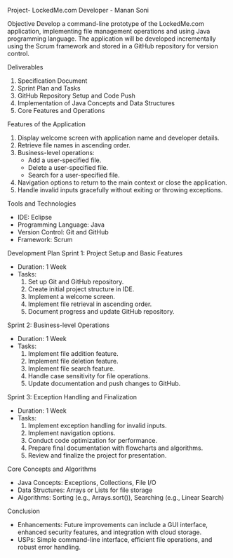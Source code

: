 Project- LockedMe.com
Developer - Manan Soni

Objective
Develop a command-line prototype of the LockedMe.com application, implementing file management operations and using Java programming language. The application will be developed incrementally using the Scrum framework and stored in a GitHub repository for version control.

Deliverables
1. Specification Document
2. Sprint Plan and Tasks
3. GitHub Repository Setup and Code Push
4. Implementation of Java Concepts and Data Structures
5. Core Features and Operations

Features of the Application
1. Display welcome screen with application name and developer details.
2. Retrieve file names in ascending order.
3. Business-level operations:
    - Add a user-specified file.
    - Delete a user-specified file.
    - Search for a user-specified file.
4. Navigation options to return to the main context or close the application.
5. Handle invalid inputs gracefully without exiting or throwing exceptions.

Tools and Technologies
- IDE: Eclipse
- Programming Language: Java
- Version Control: Git and GitHub
- Framework: Scrum

 Development Plan
 Sprint 1: Project Setup and Basic Features
- Duration: 1 Week
- Tasks:
    1. Set up Git and GitHub repository.
    2. Create initial project structure in IDE.
    3. Implement a welcome screen.
    4. Implement file retrieval in ascending order.
    5. Document progress and update GitHub repository.



Sprint 2: Business-level Operations
- Duration: 1 Week
- Tasks:
    1. Implement file addition feature.
    2. Implement file deletion feature.
    3. Implement file search feature.
    4. Handle case sensitivity for file operations.
    5. Update documentation and push changes to GitHub.

Sprint 3: Exception Handling and Finalization
- Duration: 1 Week
- Tasks:
    1. Implement exception handling for invalid inputs.
    2. Implement navigation options.
    3. Conduct code optimization for performance.
    4. Prepare final documentation with flowcharts and algorithms.
    5. Review and finalize the project for presentation.

    
Core Concepts and Algorithms
- Java Concepts: Exceptions, Collections, File I/O
- Data Structures: Arrays or Lists for file storage
- Algorithms: Sorting (e.g., Arrays.sort()), Searching (e.g., Linear Search)


Conclusion
- Enhancements: Future improvements can include a GUI interface, enhanced security features, and integration with cloud storage.
- USPs: Simple command-line interface, efficient file operations, and robust error handling.

